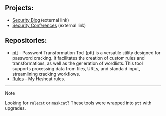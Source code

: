 ## Projects:
- [Security Blog](https://JakeWnuk.com) (external link)
- [Security Conferences](https://jakewnuk.com/about/#Conferences) (external link)

## Repositories:
- [ptt](https://github.com/JakeWnuk/ptt) - Password Transformation Tool (ptt) is a versatile utility designed for password cracking. It facilitates the creation of custom rules and transformations, as well as the generation of wordlists. This tool supports processing data from files, URLs, and standard input, streamlining cracking workflows.
- [Rules](https://github.com/JakeWnuk/rules) - My Hashcat rules.

---
  
> [!NOTE]
> Looking for `rulecat` or `maskcat`? These tools were wrapped into `ptt` with upgrades. 
